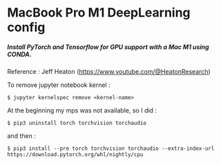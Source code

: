 # MacBook Pro M1 DeepLearning config

##### Install PyTorch and Tensorflow for GPU support with a Mac M1 using CONDA.

Reference : Jeff Heaton (https://www.youtube.com/@HeatonResearch)

To remove jupyter notebook kernel : 

```
$ jupyter kernelspec remove <kernel-name>
```

At the beginning my mps was not available, so I did : 

```
$ pip3 uninstall torch torchvision torchaudio 
```

and then : 

```
$ pip3 install --pre torch torchvision torchaudio --extra-index-url https://download.pytorch.org/whl/nightly/cpu
```
